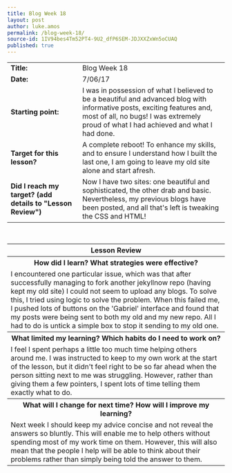 ```yaml
---
title: Blog Week 18
layout: post
author: luke.amos
permalink: /blog-week-18/
source-id: 1IV94bes4Tm52PT4-9U2_dfP6SEM-JDJXXZxWn5oCUAQ
published: true
---
```

<table>
  <tr>
  <td style = "width:150px"><strong>Title:</strong></td>
    <td>Blog Week 18</td>
  </tr>
  <tr>
  <td><strong>Date:</strong></td>
    <td>7/06/17</td>
  </tr>
  <tr>
  <td><strong>Starting point:</strong></td>
    <td>I was in possession of what I believed to be a beautiful and advanced blog with informative posts, exciting features and, most of all, no bugs! I was extremely proud of what I had achieved and what I had done.</td>
  </tr>
  <tr>
  <td><strong>Target for this lesson?</strong></td>
    <td>A complete reboot! To enhance my skills, and to ensure I understand how I built the last one, I am going to leave my old site alone and start afresh.</td>
  </tr>
  <tr>
    <td><strong>Did I reach my target? 
    (add details to "Lesson Review")</strong></td>
    <td>Now I have two sites: one beautiful and sophisticated, the other drab and basic. Nevertheless, my previous blogs have been posted, and all that's left is tweaking the CSS and HTML!</td>
  </tr>
</table>
<br />

<table>
  <tr>
  <th><strong>Lesson Review</strong></th>
  </tr>
  <tr>
  <th><strong>How did I learn? What strategies were effective?</strong></th>
  </tr>
  <tr>
    <td>I encountered one particular issue, which was that after successfully managing to fork another jekyllnow repo (having kept my old site) I could not seem to upload any blogs. To solve this, I tried using logic to solve the problem. When this failed me, I pushed lots of buttons on the 'Gabriel' interface and found that my posts were being sent to both my old and my new repo. All I had to do is untick a simple box to stop it sending to my old one.</td>
  </tr>
  <tr>
  <th><strong>What limited my learning? Which habits do I need to work on?</strong></th>
  </tr>
  <tr>
    <td>I feel I spent perhaps a little too much time helping others around me. I was instructed to keep to my own work at the start of the lesson, but it didn't feel right to be so far ahead when the person sitting next to me was struggling. However, rather than giving them a few pointers, I spent lots of time telling them exactly what to do. </td>
  </tr>
  <tr>
  <th><strong>What will I change for next time? How will I improve my learning?</strong></th>
  </tr>
  <tr>
    <td>Next week I should keep my advice concise and not reveal the answers so bluntly. This will enable me to help others without spending most of my work time on them. However, this will also mean that the people I help will be able to think about their problems rather than simply being told the answer to them. </td>
  </tr>
</table>
<br />

